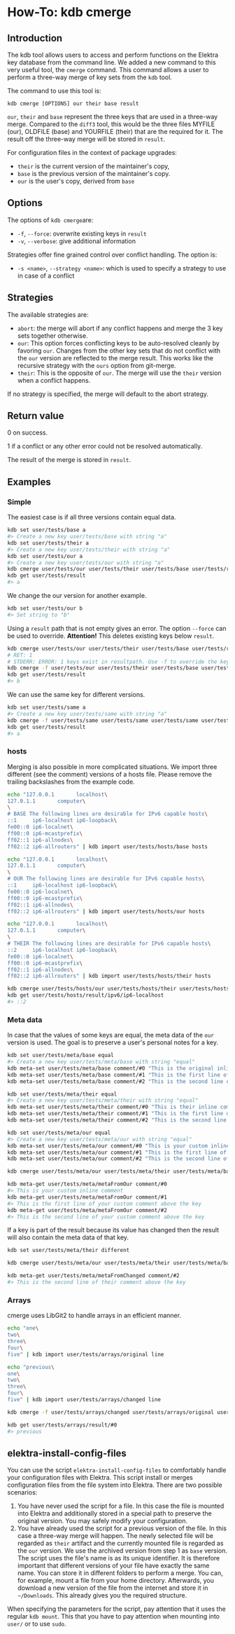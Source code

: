 # How-To: kdb cmerge

## Introduction

The kdb tool allows users to access and perform functions on the Elektra key database from the command line. We added
a new command to this very useful tool, the `cmerge` command. This command allows a user to perform a three-way merge
of key sets from the `kdb` tool.

The command to use this tool is:

`kdb cmerge [OPTIONS] our their base result`

`our`, `their` and `base` represent the three keys that are used in
a three-way merge. Compared to the `diff3` tool, this would be
the three files MYFILE (our), OLDFILE (base) and YOURFILE (their)
that are the required for it. The result off the three-way merge
will be stored in `result`.

For configuration files in the context of package upgrades:

- `their` is the current version of the maintainer's copy,
- `base` is the previous version of the maintainer's copy.
- `our` is the user's copy, derived from `base`

## Options

The options of `kdb cmerge`are:

- `-f`, `--force`: overwrite existing keys in `result`
- `-v`, `--verbose`: give additional information

Strategies offer fine grained control over conflict handling. The option is:

- `-s <name>`, `--strategy <name>`: which is used to specify a strategy to use in case of a conflict

## Strategies

The available strategies are:

- `abort`: the merge will abort if any conflict happens and merge the 3 key sets together otherwise.
- `our`: This option forces conflicting keys to be auto-resolved cleanly by favoring `our`. Changes from the other key sets that do not conflict with the `our` version are reflected to the merge result. This works like the recursive strategy with the `ours` option from git-merge.
- `their`: This is the opposite of `our`. The merge will use the `their` version when a conflict happens.

If no strategy is specified, the merge will default to the abort strategy.

## Return value

0 on success.

1 if a conflict or any other error could not be resolved automatically.

The result of the merge is stored in `result`.

## Examples

### Simple

The easiest case is if all three versions contain equal data.

```sh
kdb set user/tests/base a
#> Create a new key user/tests/base with string "a"
kdb set user/tests/their a
#> Create a new key user/tests/their with string "a"
kdb set user/tests/our a
#> Create a new key user/tests/our with string "a"
kdb cmerge user/tests/our user/tests/their user/tests/base user/tests/result
kdb get user/tests/result
#> a
```

We change the our version for another example.

```sh
kdb set user/tests/our b
#> Set string to "b"
```

Using a `result` path that is not empty gives an error.
The option `--force` can be used to override. **Attention!** This deletes existing keys below `result`.

```sh
kdb cmerge user/tests/our user/tests/their user/tests/base user/tests/result
# RET: 1
# STDERR: ERROR: 1 keys exist in resultpath. Use -f to override the keys there.
kdb cmerge -f user/tests/our user/tests/their user/tests/base user/tests/result
kdb get user/tests/result
#> b
```

We can use the same key for different versions.

```sh
kdb set user/tests/same a
#> Create a new key user/tests/same with string "a"
kdb cmerge -f user/tests/same user/tests/same user/tests/same user/tests/result
kdb get user/tests/result
#> a
```

### hosts

Merging is also possible in more complicated situations.
We import three different (see the comment) versions of a hosts file. Please remove the trailing backslashes from the example code.

```sh
echo "127.0.0.1       localhost\
127.0.1.1       computer\
\
# BASE The following lines are desirable for IPv6 capable hosts\
::1     ip6-localhost ip6-loopback\
fe00::0 ip6-localnet\
ff00::0 ip6-mcastprefix\
ff02::1 ip6-allnodes\
ff02::2 ip6-allrouters" | kdb import user/tests/hosts/base hosts

echo "127.0.0.1       localhost\
127.0.1.1       computer\
\
# OUR The following lines are desirable for IPv6 capable hosts\
::1     ip6-localhost ip6-loopback\
fe00::0 ip6-localnet\
ff00::0 ip6-mcastprefix\
ff02::1 ip6-allnodes\
ff02::2 ip6-allrouters" | kdb import user/tests/hosts/our hosts

echo "127.0.0.1       localhost\
127.0.1.1       computer\
\
# THEIR The following lines are desirable for IPv6 capable hosts\
::2     ip6-localhost ip6-loopback\
fe00::0 ip6-localnet\
ff00::0 ip6-mcastprefix\
ff02::1 ip6-allnodes\
ff02::2 ip6-allrouters" | kdb import user/tests/hosts/their hosts

kdb cmerge user/tests/hosts/our user/tests/hosts/their user/tests/hosts/base user/tests/hosts/result
kdb get user/tests/hosts/result/ipv6/ip6-localhost
#> ::2
```

### Meta data

In case that the values of some keys are equal, the meta data of the `our` version is used. The goal is to preserve a user's personal notes for a key.

```sh
kdb set user/tests/meta/base equal
#> Create a new key user/tests/meta/base with string "equal"
kdb meta-set user/tests/meta/base comment/#0 "This is the original inline comment"
kdb meta-set user/tests/meta/base comment/#1 "This is the first line of the original comment above the key"
kdb meta-set user/tests/meta/base comment/#2 "This is the second line of the original comment above the key"

kdb set user/tests/meta/their equal
#> Create a new key user/tests/meta/their with string "equal"
kdb meta-set user/tests/meta/their comment/#0 "This is their inline comment"
kdb meta-set user/tests/meta/their comment/#1 "This is the first line of their comment above the key"
kdb meta-set user/tests/meta/their comment/#2 "This is the second line of their comment above the key"

kdb set user/tests/meta/our equal
#> Create a new key user/tests/meta/our with string "equal"
kdb meta-set user/tests/meta/our comment/#0 "This is your custom inline comment"
kdb meta-set user/tests/meta/our comment/#1 "This is the first line of your custom comment above the key"
kdb meta-set user/tests/meta/our comment/#2 "This is the second line of your custom comment above the key"

kdb cmerge user/tests/meta/our user/tests/meta/their user/tests/meta/base user/tests/meta/metaFromOur

kdb meta-get user/tests/meta/metaFromOur comment/#0
#> This is your custom inline comment
kdb meta-get user/tests/meta/metaFromOur comment/#1
#> This is the first line of your custom comment above the key
kdb meta-get user/tests/meta/metaFromOur comment/#2
#> This is the second line of your custom comment above the key
```

If a key is part of the result because its value has changed then the result will also contain the meta data of that key.

```sh
kdb set user/tests/meta/their different

kdb cmerge user/tests/meta/our user/tests/meta/their user/tests/meta/base user/tests/meta/metaFromChanged

kdb meta-get user/tests/meta/metaFromChanged comment/#2
#> This is the second line of their comment above the key
```

### Arrays

cmerge uses LibGit2 to handle arrays in an efficient manner.

```sh
echo "one\
two\
three\
four\
five" | kdb import user/tests/arrays/original line

echo "previous\
one\
two\
three\
four\
five" | kdb import user/tests/arrays/changed line

kdb cmerge -f user/tests/arrays/changed user/tests/arrays/original user/tests/arrays/original user/tests/arrays/result

kdb get user/tests/arrays/result/#0
#> previous
```

## elektra-install-config-files

You can use the script `elektra-install-config-files` to comfortably handle your configuration files with Elektra. This script install or merges configuration files from the file system into Elektra. There are two possible scenarios:

1. You have never used the script for a file. In this case the file is mounted into Elektra and additionally stored in a special path to preserve the original version. You may safely modify your configuration.
2. You have already used the script for a previous version of the file. In this case a three-way merge will happen. The newly selected file will be regarded as `their` artifact and the currently mounted file is regarded as the `our` version. We use the archived version from step 1 as `base` version.
   The script uses the file's name is as its unique identifier. It is therefore important that different versions of your file have exactly the same name. You can store it in different folders to perform a merge. You can, for example, mount a file from your home directory. Afterwards, you download a new version of the file from the internet and store it in `~/Downloads`. This already gives you the required structure.

When specifying the parameters for the script, pay attention that it uses the regular `kdb mount`. This that you have to pay attention when mounting into `user/` or to use `sudo`.

